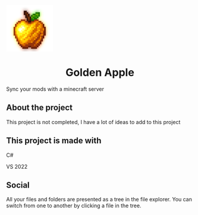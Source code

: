 <img align="center" src="images/GoldenApple.png" alt="Golden Apple" style="width: 25%;" />
<br>

# <center style="margin-bottom: 10px;" >Golden Apple</center>


Sync your mods with a minecraft server
## About the project
This project is not completed, I have a lot of ideas to add to this project
## This project is made with
C#

VS 2022
## Social
All your files and folders are presented as a tree in the file explorer. You can switch from one to another by clicking a file in the tree.
